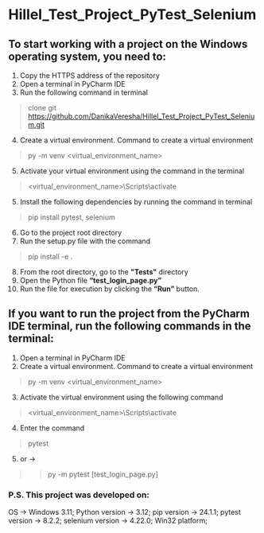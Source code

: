 # Hillel_Test_Project_PyTest_Selenium

## To start working with a project on the Windows operating system, you need to:

1. Copy the HTTPS address of the repository
2. Open a terminal in PyCharm IDE
3. Run the following command in terminal
> clone git https://github.com/DanikaVeresha/Hillel_Test_Project_PyTest_Selenium.git
4. Create a virtual environment. Command to create a virtual environment
> py -m venv <virtual_environment_name>
5. Activate your virtual environment using the command in the terminal
> <virtual_environment_name>\Scripts\activate
5. Install the following dependencies by running the command in terminal
> pip install pytest, selenium
6. Go to the project root directory
7. Run the setup.py file with the command
> pip install -e .
8. From the root directory, go to the __"Tests"__ directory
9. Open the Python file __“test_login_page.py”__
10. Run the file for execution by clicking the __“Run”__ button.

## If you want to run the project from the PyCharm IDE terminal, run the following commands in the terminal:

1. Open a terminal in PyCharm IDE
2. Create a virtual environment. Command to create a virtual environment
> py -m venv <virtual_environment_name>
3. Activate the virtual environment using the following command
> <virtual_environment_name>\Scripts\activate
4. Enter the command
> pytest
5. or -> 
> >py -m pytest [test_login_page.py]

### P.S. This project was developed on:
OS -> Windows 3.11;
Python version -> 3.12;
pip version -> 24.1.1;
pytest version -> 8.2.2;
selenium version -> 4.22.0;
Win32 platform;
